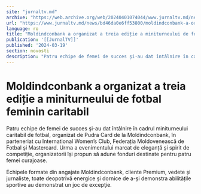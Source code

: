 ```yaml
---
site: "jurnaltv.md"
archive: "https://web.archive.org/web/20240401074044/www.jurnaltv.md/news/bd46da0e6ff53800/moldindconbank-a-organizat-a-treia-editie-a-miniturneului-de-fotbal-feminin-caritabil.html"
url: "https://www.jurnaltv.md/news/bd46da0e6ff53800/moldindconbank-a-organizat-a-treia-editie-a-miniturneului-de-fotbal-feminin-caritabil.html"
language: ro
title: "Moldindconbank a organizat a treia ediție a miniturneului de fotbal feminin caritabil"
publication: '[[JurnalTV]]'
published: '2024-03-19'
section: novosti
description: "Patru echipe de femei de succes şi-au dat întâlnire în cadrul miniturneului caritabil de fotbal, organizat de Pudra Card de la Moldindconbank, în parteneriat cu International Women’s Club, Federația Moldovenească de Fotbal și Mastercard. Urma a evenimentului marcat de eleganță și spirit de competiție, organizatorii își propun să adune fonduri destinate pentru patru femei curajoase."
---
```


# Moldindconbank a organizat a treia ediție a miniturneului de fotbal feminin caritabil

Patru echipe de femei de succes şi-au dat întâlnire în cadrul miniturneului caritabil de fotbal, organizat de Pudra Card de la Moldindconbank, în parteneriat cu International Women’s Club, Federația Moldovenească de Fotbal și Mastercard. Urma a evenimentului marcat de eleganță și spirit de competiție, organizatorii își propun să adune fonduri destinate pentru patru femei curajoase.

Echipele formate din angajate Moldindconbank, cliente Premium, vedete și jurnaliste, toate deopotrivă energice și dornice de a-și demonstra abilitățile sportive au demonstrat un joc de excepţie.